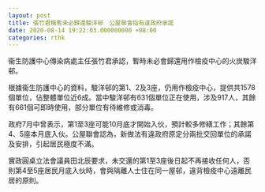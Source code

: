 ```yaml
---
layout: post
title: 張竹君稱暫未必歸還駿洋邨　公屋聯會指有違政府承諾
date: 2020-08-14 19:22:03.000000000 +08:00
categories: rthk
---
```


衞生防護中心傳染病處主任張竹君承認，暫時未必會歸還用作檢疫中心的火炭駿洋邨。

根據衞生防護中心的資料，駿洋邨的第1、2及3座，仍用作檢疫中心，提供共1578個單位，佔整體單位近6成。當中駿洋邨有631個單位正在使用，涉及917人，其餘有661個可即時使用，部分單位有待維修或消毒。

政府7月中曾表示，第1至3座可能10月底才開始入伙，預計較多修繕工作；其餘第4、5座本月底入伙。公屋聯會認為，新做法有違政府原定分兩批交回單位的承諾及安排，引起居民極度不滿。

實政圓桌立法會議員田北辰要求，未交還的第1至3座後日起不再接收任何人，否則第4至5座居民月底入伙時，會與隔離人士住在同一屋邨，違背檢疫中心遠離民居的原則。
